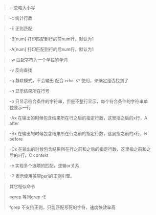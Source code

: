 > -i 忽略大小写

> -c 统计行数

> -E 正则匹配

> -B[num] 打印匹配到行的前num行，默认为1
> 
> -A[num] 打印匹配到行的后num行，默认为1

> -w 匹配字符为一个单独的单词

> -v 反向查找

> -q 静默模式，不会输出
> 配合 `echo $?` 使用，来确定是否找到了

> -n 显示结果所在行号

> -o 只显示符合条件的字符串，但是不整行显示，每个符合条件的字符串单独显示一行

> -Ax 在输出的时候包含结果所在行之后的指定行数，这里指之后的x行，A after

> -Bx 在输出的时候包含结果所在行之前的指定行数，这里指之前的x行，B before

> -Cx 在输出的时候包含结果所在行之前和之后的指定行数，这里指之前和之后的x行，C context

> -e 实现多个选项的匹配，逻辑or关系

> -P 表示使用兼容perl的正则引擎。

> 其它相似命令
> 
> egrep  等同grep -E
> 
> fgrep  不支持正则，只能匹配写死的字符，速度快效率高
> 

